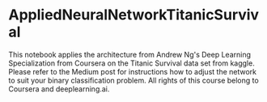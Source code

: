 # AppliedNeuralNetworkTitanicSurvival
This notebook applies the architecture from Andrew Ng's Deep Learning Specialization from Coursera on the Titanic Survival data set from kaggle.
Please refer to the Medium post for instructions how to adjust the network to suit your binary classification problem.
All rights of this course belong to Coursera and deeplearning.ai.
